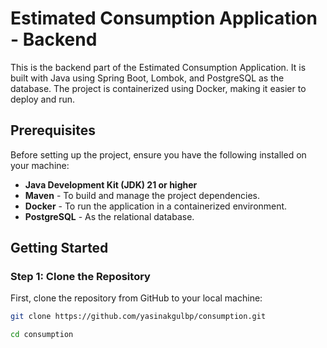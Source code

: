 # Estimated Consumption Application - Backend

This is the backend part of the Estimated Consumption Application. It is built with Java using Spring Boot, Lombok, and PostgreSQL as the database. The project is containerized using Docker, making it easier to deploy and run.

## Prerequisites

Before setting up the project, ensure you have the following installed on your machine:

- **Java Development Kit (JDK) 21 or higher**
- **Maven** - To build and manage the project dependencies.
- **Docker** - To run the application in a containerized environment.
- **PostgreSQL** - As the relational database.

## Getting Started

### Step 1: Clone the Repository

First, clone the repository from GitHub to your local machine:

```bash
git clone https://github.com/yasinakgulbp/consumption.git

cd consumption
